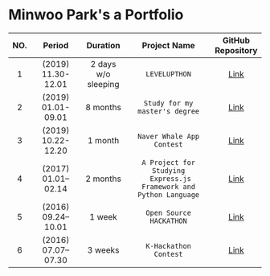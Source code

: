 # Minwoo Park's a Portfolio

<style>
table {
    width:100%;
}
</style>

|NO.|Period|Duration|Project Name|GitHub <br> Repository|
|:--:|:-:|:-:|:-:|:-:|
|1| (2019) 11.30-12.01 | 2 days <br> w/o sleeping | `LEVELUPTHON` | [Link][2] |
|2| (2019) 01.01-09.01 | 8 months | `Study for my master's degree` | [Link][1] |
|3| (2019) 10.22-12.20 | 1 month | `Naver Whale App Contest` | [Link][3] |
|4| (2017) 01.01–02.14 | 2 months | `A Project for Studying` <br> ` Express.js Framework and Python Language` | [Link][6] |
|5| (2016) 09.24–10.01 | 1 week | `Open Source HACKATHON` | [Link][4] |
|6| (2016) 07.07–07.30 | 3 weeks | `K-Hackathon Contest` | [Link][5] |

[1]: https://github.com/pmw9027/A-Framework-For-Evaluating-Performance-of-Algorithms-Extracting-the-Main-Content-from-a-Web-Page
[2]: https://github.com/pmw9027/LEVUPTHON_Team18.git
[3]: https://github.com/pmw9027/StepTracer
[4]: https://github.com/pmw9027/Say
[5]: https://github.com/pmw9027/HACKERTON4
[6]: https://github.com/pmw9027/psck_server.git
